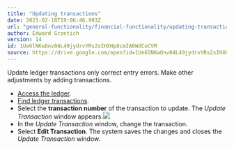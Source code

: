 ```yaml
---
title: "Updating transactions"
date: 2021-02-18T19:06:46.993Z
url: "general-functionality/financial-functionality/updating-transactions.html"
author: Edward Grzetich
version: 14
id: 1Ue6lNKwOnv04L49jydrvYRs2xIHXHp8cmIA6WdCoCVM
source: https://drive.google.com/open?id=1Ue6lNKwOnv04L49jydrvYRs2xIHXHp8cmIA6WdCoCVM
---
```

Update ledger transactions only correct entry errors. Make other adjustments by adding transactions.

* [Access the ledger](accessing-the-ledger.html).
* [Find ledger transactions](finding-ledger-transactions.html).
* Select the <strong>transaction number</strong> of the transaction to update. The <em>Update Transaction</em> window appears.![](../../external_files/9b751dceb9ac8d20c054fdded7a05b87.png)
* In the <em>Update Transaction</em> window, change the transaction.
* Select <strong>Edit Transaction</strong>. The system saves the changes and closes the <em>Update Transaction</em> window.
